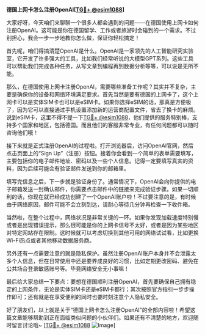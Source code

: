 **德国上网卡怎么注册OpenAI[[TG💪+ @esim1088](https://t.me/s/esim1088)]**

大家好呀，今天咱们来聊聊一个很多人都会遇到的问题——在德国使用上网卡如何注册OpenAI。这可能是你在德国留学、工作或者旅游时会碰到的一个需求。不过别担心，我会一步一步地教你怎么做，保证你轻松搞定！

首先呢，咱们得搞清楚OpenAI是什么。OpenAI是一家领先的人工智能研究实验室，它开发了许多强大的工具，比如我们经常听说的大模型GPT系列。这些工具可以帮助我们完成各种任务，从写文章到编程再到数据分析等等，可以说是无所不能。

那么，在德国使用上网卡注册OpenAI，需要哪些准备工作呢？其实并不复杂，主要是确保你的设备和网络环境满足要求。首先当然是要有德国的上网卡了，这个上网卡可以是实体SIM卡也可以是eSIM卡。如果你选择eSIM的话，那真是方便极了，因为它可以直接通过手机设置添加新的运营商配置文件，省去了换卡的麻烦。说到eSIM卡，这里不得不提一下[TG💪+ @esim1088](https://t.me/s/esim1088)，他们提供的服务特别棒，支持多个国家和地区，包括德国。而且他们的客服非常专业，有任何问题都可以随时咨询他们哦！

接下来就是正式注册OpenAI的过程啦。打开浏览器后，访问OpenAI官网，然后点击页面上的“Sign Up”（注册）按钮。接着你会看到一个简单的表单需要填写，主要包括你的电子邮件地址、密码以及一些个人信息。记得一定要填写真实的资料，因为后续可能会有验证邮件发送到你的邮箱里。

填写完信息之后，下一步就是验证身份了。通常情况下，OpenAI会向你提供的电子邮箱发送一封确认邮件，你需要点击邮件中的链接来完成验证步骤。如果一切顺利的话，你现在就已经成功创建了一个OpenAI账户啦！不过要注意的是，有时候由于网络原因，邮件可能不会立刻到达，请耐心等待几分钟再检查一下收件箱。

当然啦，在整个过程中，网络状况是非常关键的一环。如果你发现加载速度特别慢或者是出现错误提示，那么很可能是你的上网卡信号不太好，或者是因为某些地区对特定网站存在限制。这时候就可以考虑切换到其他可用的网络试试看，比如更换Wi-Fi热点或者其他移动数据服务商。

另外还有一点需要注意的就是隐私保护。虽然注册OpenAI账户本身并不会泄露太多个人信息，但在日常使用中还是要养成良好的习惯，比如定期更改密码、避免在公共场合登录敏感账号等。毕竟网络安全无小事嘛！

最后给大家总结一下要点：要想在德国顺利注册OpenAI，首先要确保自己拥有稳定的上网条件，无论是实体SIM卡还是eSIM卡都行；其次按照官方指引一步步操作即可；还有就是在享受便利的同时也要时刻注意个人隐私安全。

好了朋友们，以上就是关于“德国上网卡怎么注册OpenAI”的全部内容啦！希望这篇文章能够帮助到正在面临类似问题的小伙伴们。如果还有不清楚的地方，欢迎随时留言讨论哦~ [[TG💪+ @esim1088](https://t.me/s/esim1088) ![Image](https://i.postimg.cc/4NQfJmqS/Snipaste-2025-05-13-00-14-12.png)]